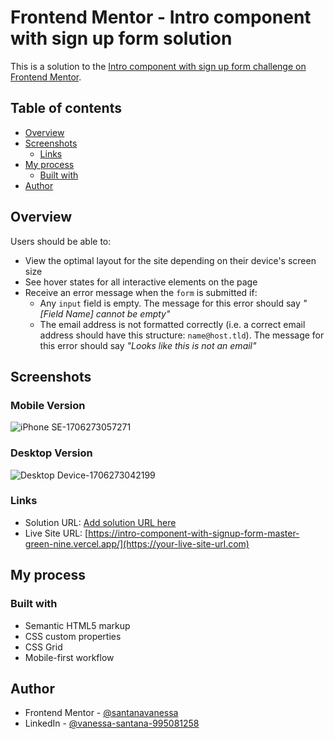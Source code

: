 # Frontend Mentor - Intro component with sign up form solution

This is a solution to the [Intro component with sign up form challenge on Frontend Mentor](https://www.frontendmentor.io/challenges/intro-component-with-signup-form-5cf91bd49edda32581d28fd1).

## Table of contents

- [Overview](#overview)
- [Screenshots](#screenshots)
  - [Links](#links)
- [My process](#my-process)
  - [Built with](#built-with)
- [Author](#author)

## Overview

Users should be able to:

- View the optimal layout for the site depending on their device's screen size
- See hover states for all interactive elements on the page
- Receive an error message when the `form` is submitted if:
  - Any `input` field is empty. The message for this error should say _"[Field Name] cannot be empty"_
  - The email address is not formatted correctly (i.e. a correct email address should have this structure: `name@host.tld`). The message for this error should say _"Looks like this is not an email"_

## Screenshots

### Mobile Version
![iPhone SE-1706273057271](https://github.com/santanavanessa/intro-component-with-signup-form-master/assets/48105425/1ef4c815-3314-467c-9b5e-63469882bb8f)

### Desktop Version
![Desktop Device-1706273042199](https://github.com/santanavanessa/intro-component-with-signup-form-master/assets/48105425/025ad0df-7ed3-44db-8a85-a325cf4f8275)

### Links

- Solution URL: [Add solution URL here](https://your-solution-url.com)
- Live Site URL: [https://intro-component-with-signup-form-master-green-nine.vercel.app/](https://your-live-site-url.com)

## My process

### Built with

- Semantic HTML5 markup
- CSS custom properties
- CSS Grid
- Mobile-first workflow

## Author

- Frontend Mentor - [@santanavanessa](https://www.frontendmentor.io/profile/santanavanessa)
- LinkedIn - [@vanessa-santana-995081258](https://www.linkedin.com/in/vanessa-santana-995081258/)
